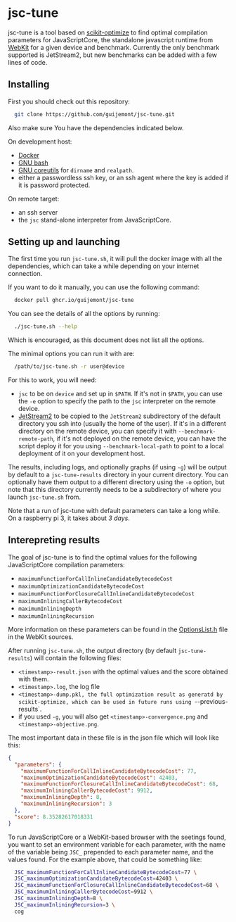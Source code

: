 # jsc-tune

jsc-tune is a tool based on
[scikit-optimize](https://scikit-optimize.github.io/stable/) to find optimal
compilation parameters for JavaScriptCore, the standalone javascript runtime
from [WebKit](https://webkit.org/) for a given device and benchmark. Currently
the only benchmark supported is JetStream2, but new benchmarks can be added
with a few lines of code.


## Installing

First you should check out this repository:

```sh
  git clone https://github.com/guijemont/jsc-tune.git
```

Also make sure You have the dependencies indicated below.

On development host:

 - [Docker](https://github.com/docker/cli)
 - [GNU bash](https://www.gnu.org/software/bash/)
 - [GNU coreutils](https://www.gnu.org/software/coreutils/) for `dirname` and
   `realpath`.
 - either a passwordless ssh key, or an ssh agent where the key is added if it
   is password protected.

On remote target:

 - an ssh server
 - the `jsc` stand-alone interpreter from JavaScriptCore.

## Setting up and launching

The first time you run `jsc-tune.sh`, it will pull the docker image with all
the dependencies, which can take a while depending on your internet connection.

If you want to do it manually, you can use the following command:

```sh
  docker pull ghcr.io/guijemont/jsc-tune
```

You can see the details of all the options by running:

```sh
  ./jsc-tune.sh --help
```

Which is encouraged, as this document does not list all the options.


The minimal options you can run it with are:
```sh
  /path/to/jsc-tune.sh -r user@device
```

For this to work, you will need:
 - `jsc` to be on `device` and set up in `$PATH`. If it's not in `$PATH`, you
   can use the `-e` option to specify the path to the `jsc` interpreter on the
   remote device.
 - [JetStream2](https://github.com/WebKit/WebKit/tree/main/PerformanceTests/JetStream2)
   to be copied to the `JetStream2` subdirectory of the default directory you
   ssh into (usually the home of the user). If it's in a different directory on
   the remote device, you can specify it with `--benchmark-remote-path`, if it's
   not deployed on the remote device, you can have the script deploy it for you
   using `--benchmark-local-path` to point to a local deployment of it on your
   development host.

The results, including logs, and optionally graphs (if using `-g`) will be
output by default to a `jsc-tune-results` directory in your current directory.
You can optionally have them output to a different directory using the `-o`
option, but note that this directory currently needs to be a subdirectory of
where you launch `jsc-tune.sh` from.

Note that a run of jsc-tune with default parameters can take a long while. On a
raspberry pi 3, it takes about *3 days*.


## Interepreting results


The goal of jsc-tune is to find the optimal values for the following
JavaScriptCore compilation parameters:

 - `maximumFunctionForCallInlineCandidateBytecodeCost`
 - `maximumOptimizationCandidateBytecodeCost`
 - `maximumFunctionForClosureCallInlineCandidateBytecodeCost`
 - `maximumInliningCallerBytecodeCost`
 - `maximumInliningDepth`
 - `maximumInliningRecursion`

More information on these parameters can be found in the
[OptionsList.h](https://github.com/WebKit/WebKit/blob/main/Source/JavaScriptCore/runtime/OptionsList.h)
file in the WebKit sources.


After running `jsc-tune.sh`, the output directory (by default
`jsc-tune-results`) will contain the following files:
 - `<timestamp>-result.json` with the optimal values and the score obtained with them.
 - `<timestamp>.log`, the log file
 - `<timestamp>-dump.pkl, the full optimization result as generatd by
   scikit-optimize, which can be used in future runs using
   `--previous-results`.
 - if you used `-g`, you will also get `<timestamp>-convergence.png` and
   `<timestamp>-objective.png`.


The most important data in these file is in the json file which will look like this:
```json
{
  "parameters": {
    "maximumFunctionForCallInlineCandidateBytecodeCost": 77,
    "maximumOptimizationCandidateBytecodeCost": 42403,
    "maximumFunctionForClosureCallInlineCandidateBytecodeCost": 68,
    "maximumInliningCallerBytecodeCost": 9912,
    "maximumInliningDepth": 8,
    "maximumInliningRecursion": 3
  },
  "score": 8.35282617018331
}
```

To run JavaScriptCore or a WebKit-based browser with the seetings found, you want to set an environment variable for each parameter, with the name of the variable being `JSC_` prepended to each parameter name, and the values found. For the example above, that could be something like:

```sh
  JSC_maximumFunctionForCallInlineCandidateBytecodeCost=77 \
  JSC_maximumOptimizationCandidateBytecodeCost=42403 \
  JSC_maximumFunctionForClosureCallInlineCandidateBytecodeCost=68 \
  JSC_maximumInliningCallerBytecodeCost=9912 \
  JSC_maximumInliningDepth=8 \
  JSC_maximumInliningRecursion=3 \
  cog
```
